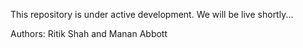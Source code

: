 This repository is under active development. We will be live shortly...

Authors:
Ritik Shah and Manan Abbott
